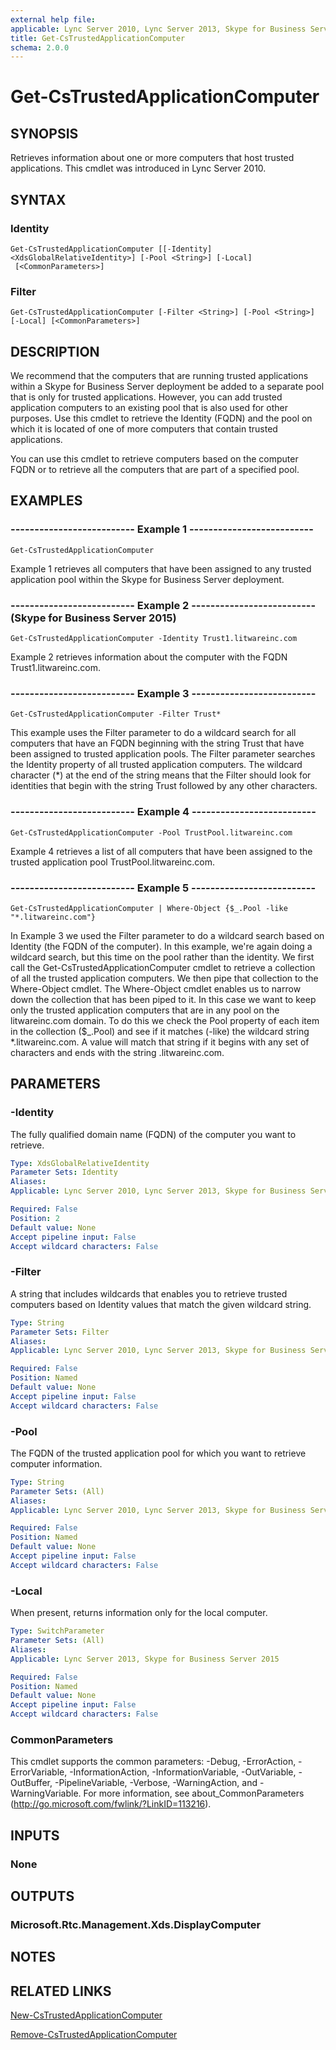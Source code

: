 ```yaml
---
external help file: 
applicable: Lync Server 2010, Lync Server 2013, Skype for Business Server 2015, Skype for Business Server 2019
title: Get-CsTrustedApplicationComputer
schema: 2.0.0
---
```


# Get-CsTrustedApplicationComputer

## SYNOPSIS
Retrieves information about one or more computers that host trusted applications.
This cmdlet was introduced in Lync Server 2010.


## SYNTAX

### Identity
```
Get-CsTrustedApplicationComputer [[-Identity] <XdsGlobalRelativeIdentity>] [-Pool <String>] [-Local]
 [<CommonParameters>]
```

### Filter
```
Get-CsTrustedApplicationComputer [-Filter <String>] [-Pool <String>] [-Local] [<CommonParameters>]
```

## DESCRIPTION
We recommend that the computers that are running trusted applications within a Skype for Business Server deployment be added to a separate pool that is only for trusted applications.
However, you can add trusted application computers to an existing pool that is also used for other purposes.
Use this cmdlet to retrieve the Identity (FQDN) and the pool on which it is located of one of more computers that contain trusted applications.

You can use this cmdlet to retrieve computers based on the computer FQDN or to retrieve all the computers that are part of a specified pool.


## EXAMPLES

### -------------------------- Example 1 --------------------------
```
Get-CsTrustedApplicationComputer
```

Example 1 retrieves all computers that have been assigned to any trusted application pool within the Skype for Business Server deployment.

### -------------------------- Example 2 -------------------------- (Skype for Business Server 2015)
```
Get-CsTrustedApplicationComputer -Identity Trust1.litwareinc.com
```

Example 2 retrieves information about the computer with the FQDN Trust1.litwareinc.com.

### -------------------------- Example 3 --------------------------
```
Get-CsTrustedApplicationComputer -Filter Trust*
```

This example uses the Filter parameter to do a wildcard search for all computers that have an FQDN beginning with the string Trust that have been assigned to trusted application pools.
The Filter parameter searches the Identity property of all trusted application computers.
The wildcard character (*) at the end of the string means that the Filter should look for identities that begin with the string Trust followed by any other characters.

### -------------------------- Example 4 --------------------------
```
Get-CsTrustedApplicationComputer -Pool TrustPool.litwareinc.com
```

Example 4 retrieves a list of all computers that have been assigned to the trusted application pool TrustPool.litwareinc.com.

### -------------------------- Example 5 --------------------------
```
Get-CsTrustedApplicationComputer | Where-Object {$_.Pool -like "*.litwareinc.com"}
```

In Example 3 we used the Filter parameter to do a wildcard search based on Identity (the FQDN of the computer).
In this example, we're again doing a wildcard search, but this time on the pool rather than the identity.
We first call the Get-CsTrustedApplicationComputer cmdlet to retrieve a collection of all the trusted application computers.
We then pipe that collection to the Where-Object cmdlet.
The Where-Object cmdlet enables us to narrow down the collection that has been piped to it.
In this case we want to keep only the trusted application computers that are in any pool on the litwareinc.com domain.
To do this we check the Pool property of each item in the collection ($_.Pool) and see if it matches (-like) the wildcard string *.litwareinc.com.
A value will match that string if it begins with any set of characters and ends with the string .litwareinc.com.


## PARAMETERS

### -Identity
The fully qualified domain name (FQDN) of the computer you want to retrieve.

```yaml
Type: XdsGlobalRelativeIdentity
Parameter Sets: Identity
Aliases: 
Applicable: Lync Server 2010, Lync Server 2013, Skype for Business Server 2015

Required: False
Position: 2
Default value: None
Accept pipeline input: False
Accept wildcard characters: False
```

### -Filter
A string that includes wildcards that enables you to retrieve trusted computers based on Identity values that match the given wildcard string.

```yaml
Type: String
Parameter Sets: Filter
Aliases: 
Applicable: Lync Server 2010, Lync Server 2013, Skype for Business Server 2015

Required: False
Position: Named
Default value: None
Accept pipeline input: False
Accept wildcard characters: False
```

### -Pool
The FQDN of the trusted application pool for which you want to retrieve computer information.

```yaml
Type: String
Parameter Sets: (All)
Aliases: 
Applicable: Lync Server 2010, Lync Server 2013, Skype for Business Server 2015

Required: False
Position: Named
Default value: None
Accept pipeline input: False
Accept wildcard characters: False
```

### -Local
When present, returns information only for the local computer.

```yaml
Type: SwitchParameter
Parameter Sets: (All)
Aliases: 
Applicable: Lync Server 2013, Skype for Business Server 2015

Required: False
Position: Named
Default value: None
Accept pipeline input: False
Accept wildcard characters: False
```

### CommonParameters
This cmdlet supports the common parameters: -Debug, -ErrorAction, -ErrorVariable, -InformationAction, -InformationVariable, -OutVariable, -OutBuffer, -PipelineVariable, -Verbose, -WarningAction, and -WarningVariable. For more information, see about_CommonParameters (http://go.microsoft.com/fwlink/?LinkID=113216).


## INPUTS

### None


## OUTPUTS

### Microsoft.Rtc.Management.Xds.DisplayComputer


## NOTES


## RELATED LINKS

[New-CsTrustedApplicationComputer](New-CsTrustedApplicationComputer.md)

[Remove-CsTrustedApplicationComputer](Remove-CsTrustedApplicationComputer.md)
